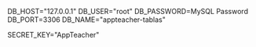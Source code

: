 DB_HOST="127.0.0.1"
DB_USER="root"
DB_PASSWORD=MySQL Password
DB_PORT=3306
DB_NAME="appteacher-tablas"

SECRET_KEY="AppTeacher"